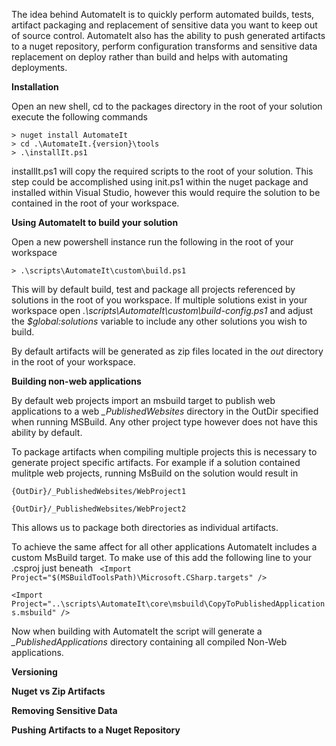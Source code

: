 The idea behind AutomateIt is to quickly perform automated builds, tests, artifact packaging and replacement of sensitive data you want to keep out of source control. AutomateIt also has the ability to push generated artifacts  to a nuget repository, perform configuration transforms and sensitive data replacement on deploy rather than build and helps with automating deployments.

**Installation**

Open an new shell, cd to the packages directory in the root of your solution execute the following commands

	> nuget install AutomateIt
	> cd .\AutomateIt.{version}\tools
	> .\installIt.ps1
	  
installIt.ps1 will copy the required scripts to the root of your solution. This step could be accomplished using init.ps1 within the nuget package and installed within Visual Studio, however this would require the solution to be contained in the root of your workspace.
	  
**Using AutomateIt to build your solution**

Open a new powershell instance run the following in the root of your workspace

	> .\scripts\AutomateIt\custom\build.ps1

This will by default build, test and package all projects referenced by solutions in the root of you workspace. If multiple solutions exist in your workspace open *.\scripts\AutomateIt\custom\build-config.ps1* and adjust the *$global:solutions* variable to include any other solutions you wish to build.

By default artifacts will be generated as zip files located in the *out* directory in the root of your workspace.

**Building non-web applications**

By default web projects import an msbuild target to publish web applications to a web *_PublishedWebsites*  directory in the OutDir specified when running MSBuild. Any other project type however does not have this ability by default.

To package artifacts when compiling multiple projects this is necessary to generate project specific artifacts. For example if a solution contained mulitple web projects, running MsBuild on the solution would result in

`{OutDir}/_PublishedWebsites/WebProject1`

`{OutDir}/_PublishedWebsites/WebProject2`

This allows us to package both directories as individual artifacts. 

To achieve the same affect for all other applications AutomateIt includes a custom MsBuild target. To make use of this add the following line to your .csproj just beneath ` <Import Project="$(MSBuildToolsPath)\Microsoft.CSharp.targets" />`

 `<Import Project="..\scripts\AutomateIt\core\msbuild\CopyToPublishedApplications.msbuild" />`

Now when building with AutomateIt the script will generate a *_PublishedApplications* directory containing all compiled Non-Web applications.

**Versioning**

**Nuget vs Zip Artifacts**

**Removing Sensitive Data**

**Pushing Artifacts to a Nuget Repository**